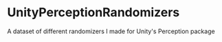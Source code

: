 # UnityPerceptionRandomizers
A dataset of different randomizers I made for Unity's Perception package
